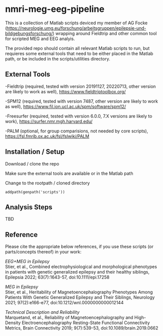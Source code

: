 # nmri-meg-eeg-pipeline

This is a collection of Matlab scripts deviced my member of AG Focke (https://neurologie.umg.eu/forschung/arbeitsgruppen/epilepsie-und-bildgebungsforschung/) wrapping around Fieldtrip and other common tool for scripted MEG and EEG analyis.

The provided repo should contain all relevant Matlab scripts to run, but requieres some external tools that need to be either placed in the Matlab path, or be included in the scripts/utilities directory.


## External Tools

-Fieldtrip (required, tested with version 20191127, 20220713, other version are likely to work as well), https://www.fieldtriptoolbox.org/

-SPM12 (required, tested with version 7487, other version are likely to work as well), https://www.fil.ion.ucl.ac.uk/spm/software/spm12/

-Freesurfer (required, tested with version 6.0.0, 7.X versions are likely to work), https://surfer.nmr.mgh.harvard.edu/

-PALM (optional, for group comparisions, not needed by core scripts), https://fsl.fmrib.ox.ac.uk/fsl/fslwiki/PALM

## Installation / Setup

Download / clone the repo

Make sure the external tools are available or in the Matlab path

Change to the rootpath / cloned directory

`addpath(genpath('scripts'))`


## Analysis Steps

TBD

## Reference
Please cite the appropriate below references, if you use these scripts (or parts/concepts thereof) in your work:

_EEG+MEG in Epilepsy_  
Stier, et al., Combined electrophysiological and morphological phenotypes in patients with genetic generalized epilepsy and their healthy siblings, Epilepsia 2022; 63(7):1643-57, doi:10.1111/epi.17258

_MEG in Epilepsy_  
Stier, et al., Heritability of Magnetoencephalography Phenotypes Among Patients With Genetic Generalized Epilepsy and Their Siblings, Neurology 2021; 97(2):e166-e77, doi:10.1212/wnl.0000000000012144

_Technical Description and Reliability_  
Marquetand, et al., Reliability of Magnetoencephalography and High-Density Electroencephalography Resting-State Functional Connectivity Metrics, Brain Connectivity 2019; 9(7):539-53, doi:10.1089/brain.2019.0662




